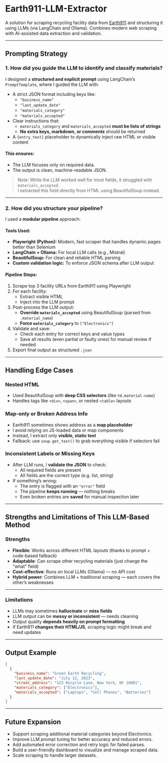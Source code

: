 # Earth911-LLM-Extractor

A solution for scraping recycling facility data from [Earth911](https://search.earth911.com/) and structuring it using LLMs (via LangChain and Ollama). Combines modern web scraping with AI-assisted data extraction and validation.

---

## Prompting Strategy

### 1. How did you guide the LLM to identify and classify materials?

I designed a **structured and explicit prompt** using LangChain’s `PromptTemplate`, where I guided the LLM with:

- A strict JSON format including keys like:
  - `"business_name"`
  - `"last_update_date"`
  - `"materials_category"`
  - `"materials_accepted"`
- Clear instructions that:
  - `materials_category` and `materials_accepted` **must be lists of strings**
  - **No extra keys, markdown, or comments** should be returned
- A `{entry_text}` placeholder to dynamically inject raw HTML or visible content

#### This ensures:
- The LLM focuses only on required data.
- The output is clean, machine-readable JSON.

> Note: While the LLM worked well for most fields, it struggled with `materials_accepted`.  
> I extracted this field directly from HTML using BeautifulSoup instead.

---

### 2. How did you structure your pipeline?

I used a **modular pipeline** approach:

#### Tools Used:
- **Playwright (Python):** Modern, fast scraper that handles dynamic pages better than Selenium
- **LangChain + Ollama:** For local LLM calls (e.g., Mistral)
- **BeautifulSoup:** For clean and reliable HTML parsing
- **Custom validation logic:** To enforce JSON schema after LLM output

#### Pipeline Steps:
1. Scrape top 3 facility URLs from Earth911 using Playwright
2. For each facility:
   - Extract visible HTML
   - Inject into the LLM prompt
3. Post-process the LLM output:
   - **Override `materials_accepted`** using BeautifulSoup (parsed from `.material_name`)
   - **Force `materials_category`** to `["Electronics"]`
4. Validate and save:
   - Check each entry for correct keys and value types
   - Save all results (even partial or faulty ones) for manual review if needed
5. Export final output as structured `.json`

---

## Handling Edge Cases

### Nested HTML
- Used BeautifulSoup with **deep CSS selectors** (like `td.material-name`)
- Handles tags like `<div>`, `<span>`, or nested `<table>` layouts

### Map-only or Broken Address Info
- Earth911 sometimes shows address as a **map placeholder**
- I avoid relying on JS-loaded data or map components
- Instead, I extract only **visible, static text**
- Fallback: use `soup.get_text()` to grab everything visible if selectors fail

### Inconsistent Labels or Missing Keys
- After LLM runs, I **validate the JSON** to check:
  - All required fields are present
  - All fields are the correct type (e.g. list, string)
- If something’s wrong:
  - The entry is flagged with an `"error"` field
  - The pipeline **keeps running** — nothing breaks
  - Even broken entries are **saved** for manual inspection later

---

## Strengths and Limitations of This LLM-Based Method

### Strengths

- **Flexible**: Works across different HTML layouts (thanks to prompt + code-based fallback)
- **Adaptable**: Can scrape other recycling materials (just change the "what" field)
- **Cost-effective**: Runs on local LLMs (Ollama) — no API cost
- **Hybrid power**: Combines LLM + traditional scraping — each covers the other’s weaknesses

---

### Limitations

- LLMs may sometimes **hallucinate** or **miss fields**
- LLM output can be **messy or inconsistent** — needs cleaning
- Output quality **depends heavily on prompt formatting**
- If Earth911 **changes their HTML/JS**, scraping logic might break and need updates

---

## Output Example

```json
[
  {
    "business_name": "Green Earth Recycling",
    "last_update_date": "July 12, 2023",
    "street_address": "123 Recycle Lane, New York, NY 10001",
    "materials_category": ["Electronics"],
    "materials_accepted": ["Laptops", "Cell Phones", "Batteries"]
  }
]
```
---

## Future Expansion
- Support scraping additional material categories beyond Electronics.
- Improve LLM prompt tuning for better accuracy and reduced errors.
- Add automated error correction and retry logic for failed parses.
- Build a user-friendly dashboard to visualize and manage scraped data.
- Scale scraping to handle larger datasets.

